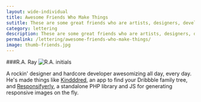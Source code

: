 ```yaml
---
layout: wide-individual
title: Awesome Friends Who Make Things
sutitle: These are some great friends who are artists, designers, developers, etc.
category: lettering
description: These are some great friends who are artists, designers, developers, etc.
permalink: /lettering/awesome-friends-who-make-things/
image: thumb-friends.jpg
---
```


###R.A. Ray
<img src="{{ site.url }}/img/lettering/awesome-friends-r-a.gif" alt="R.A. initials" title="R.A. initials" />

A rockin' designer and hardcore developer awesomizing all day, every day. He's made things like [Kindddred](http://kindddred.com), an app to find your Dribbble family tree, and [Responsifyerly](https://github.com/unitinteractive/responsifyzrly), a standalone PHP library and JS for generating responsive images on the fly.
